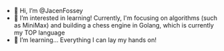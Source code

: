 - 👋 Hi, I’m @JacenFossey
- 👀 I’m interested in learning! Currently, I'm focusing on algorithms (such as MiniMax) and building a chess engine in Golang, which is currently my TOP language
- 🌱 I’m learning... Everything I can lay my hands on!

<!---
JacenFossey/JacenFossey is a ✨ special ✨ repository because its `README.md` (this file) appears on your GitHub profile.
You can click the Preview link to take a look at your changes.
--->
